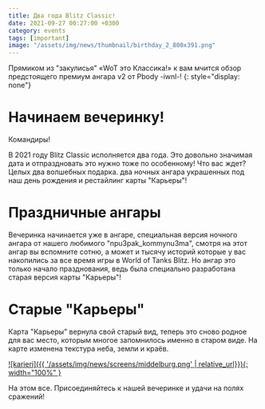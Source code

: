 ```yaml
---
title: Два года Blitz Classic!
date: 2021-09-27 00:27:00 +0300
category: events
tags: [important]
image: "/assets/img/news/thumbnail/birthday_2_800x391.png"
---
```


Прямиком из "закулисья" «WoT это Классика!» к вам мчится обзор предстоящего премиум ангара v2 от Pbody -iwnl-!
{: style="display: none"}

# Начинаем вечеринку!

Командиры!

В 2021 году Blitz Classic исполняется два года. Это довольно значимая дата и отпраздновать это нужно тоже по особенному! Что вас ждет? Целых два волшебных подарка. два ночных ангара украшенных под наш день рождения и рестайлинг карты "Карьеры"!

# Праздничные ангары
Вечеринка начинается уже в ангаре, специальная версия ночного ангара от нашего любимого "npu3pak_kommynu3ma", смотря на этот ангар вы вспомните сотню, а может и тысячу историй которые у вас накопились за все время игры в World of Tanks Blitz. Но ангар это только начало празднования, ведь была специально разработана старая версия карты "Карьеры"!

# Старые "Карьеры"
Карта "Карьеры" вернула свой старый вид, теперь это сново родное для вас место, которым многое запомнилось именно в старом виде. На карте изменена текстура неба, земли и краёв.

[![karieri]({{ '/assets/img/news/screens/middelburg.png' | relative_url}}){: width="100%" }](/assets/img/news/screens/middelburg.png)

На этом все. Присоединяйтесь к нашей вечеринке и удачи на полях сражений!